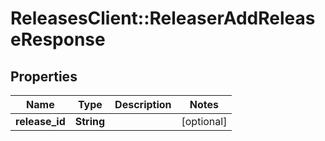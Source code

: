 # ReleasesClient::ReleaserAddReleaseResponse

## Properties
Name | Type | Description | Notes
------------ | ------------- | ------------- | -------------
**release_id** | **String** |  | [optional] 


